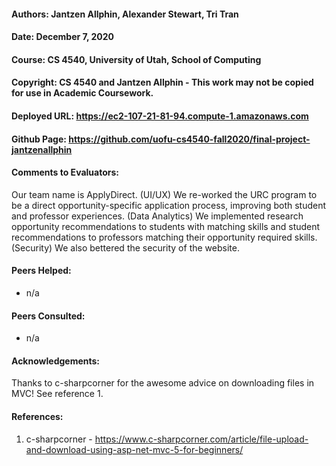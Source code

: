 #### Authors:   Jantzen Allphin, Alexander Stewart, Tri Tran
#### Date:      December 7, 2020
#### Course:    CS 4540, University of Utah, School of Computing
#### Copyright: CS 4540 and Jantzen Allphin - This work may not be copied for use in Academic Coursework.

#### Deployed URL:  https://ec2-107-21-81-94.compute-1.amazonaws.com 
#### Github Page:   https://github.com/uofu-cs4540-fall2020/final-project-jantzenallphin

#### Comments to Evaluators:

Our team name is ApplyDirect. (UI/UX) We re-worked the URC program to be a direct opportunity-specific application process, improving both student and professor experiences. (Data Analytics) We implemented research opportunity recommendations to students with matching skills and student recommendations to professors matching their opportunity required skills. (Security) We also bettered the security of the website.

#### Peers Helped:

  * n/a

#### Peers Consulted:

   * n/a

#### Acknowledgements:

   Thanks to c-sharpcorner for the awesome advice on downloading files in MVC! See reference 1.

#### References:

   1. c-sharpcorner - https://www.c-sharpcorner.com/article/file-upload-and-download-using-asp-net-mvc-5-for-beginners/

